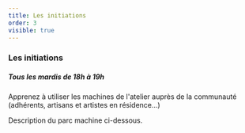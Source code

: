 ```yaml
---
title: Les initiations
order: 3
visible: true
---
```

### Les initiations 
##### Tous les mardis de 18h à 19h
Apprenez à utiliser les machines de l'atelier auprès de la communauté (adhérents, artisans et artistes en résidence...)

Description du parc machine ci-dessous.